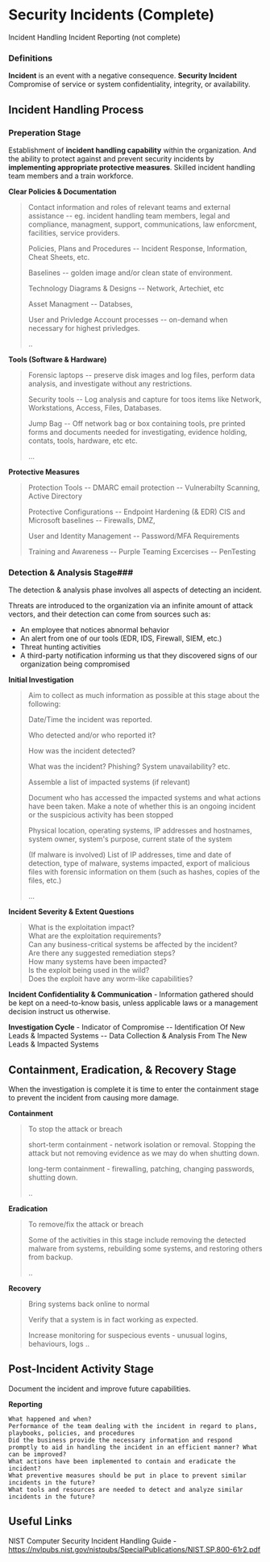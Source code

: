 # Security Incidents (Complete)
Incident Handling
Incident Reporting (not complete)

### Definitions
**Incident** is an event with a negative consequence. 
**Security Incident** Compromise of service or system confidentiality, integrity, or availability.


## Incident Handling Process  

### Preperation Stage ##
Establishment of **incident handling capability** within the organization. And the ability to protect against and prevent security incidents by **implementing appropriate protective measures**. Skilled incident handling team members and a train workforce. 


**Clear Policies & Documentation**
> Contact information and roles of relevant teams and external assistance -- eg. incident handling team members, legal and compliance, managment, support, communications, law enforcment, facilities, service providers.
>
> Policies, Plans and Procedures -- Incident Response, Information, Cheat Sheets, etc.
>
> Baselines -- golden image and/or clean state of environment.
>
> Technology Diagrams & Designs -- Network, Artechiet, etc
>
> Asset Managment -- Databses,
>
> User and Privledge Account processes -- on-demand when necessary for highest privledges.
>
>   ..


**Tools (Software & Hardware)**
> Forensic laptops -- preserve disk images and log files, perform data analysis, and investigate without any restrictions.
>
> Security tools -- Log analysis and capture for toos items like Network, Workstations, Access, Files, Databases.
>
> Jump Bag -- Off network bag or box containing tools, pre printed forms and documents needed for investigating, evidence holding, contats, tools, hardware, etc etc.
>
> ...  

**Protective Measures**
> Protection Tools -- DMARC email protection  --  Vulnerabilty Scanning, Active Directory
>
> Protective Configurations -- Endpoint Hardening (& EDR) CIS and Microsoft baselines -- Firewalls, DMZ, 
>
> User and Identity Management -- Password/MFA Requirements
>
> Training and Awareness --  Purple Teaming Excercises -- PenTesting



### Detection & Analysis Stage###
The detection & analysis phase involves all aspects of detecting an incident.  

Threats are introduced to the organization via an infinite amount of attack vectors, and their detection can come from sources such as:
- An employee that notices abnormal behavior
- An alert from one of our tools (EDR, IDS, Firewall, SIEM, etc.)
- Threat hunting activities
- A third-party notification informing us that they discovered signs of our organization being compromised


**Initial Investigation**
> Aim to collect as much information as possible at this stage about the following:
> 
> Date/Time the incident was reported.
> 
> Who detected and/or who reported it?
> 
> How was the incident detected?
> 
> What was the incident? Phishing? System unavailability? etc.
> 
> Assemble a list of impacted systems (if relevant)
> 
> Document who has accessed the impacted systems and what actions have been taken. Make a note of whether this is an ongoing incident or the suspicious activity has been stopped
> 
> Physical location, operating systems, IP addresses and hostnames, system owner, system's purpose, current state of the system
>
> (If malware is involved) List of IP addresses, time and date of detection, type of malware, systems impacted, export of malicious files with forensic information on them (such as hashes, copies of the files, etc.)
>
> ...  


**Incident Severity & Extent Questions**  
>   What is the exploitation impact?  
    What are the exploitation requirements?  
    Can any business-critical systems be affected by the incident?  
    Are there any suggested remediation steps?  
    How many systems have been impacted?  
    Is the exploit being used in the wild?  
    Does the exploit have any worm-like capabilities?  


**Incident Confidentiality & Communication** - Information gathered should be kept on a need-to-know basis, unless applicable laws or a management decision instruct us otherwise.  

**Investigation Cycle** - Indicator of Compromise -- Identification Of New Leads & Impacted Systems -- Data Collection & Analysis From The New Leads & Impacted Systems


## Containment, Eradication, & Recovery Stage ##
When the investigation is complete it is time to enter the containment stage to prevent the incident from causing more damage.


**Containment**
> To stop the attack or breach
>
> short-term containment - network isolation or removal. Stopping the attack but not removing evidence as we may do when shutting down.
>  
> long-term containment - firewalling, patching, changing passwords, shutting down.
>
> ..

**Eradication**
> To remove/fix the attack or breach
>
> Some of the activities in this stage include removing the detected malware from systems, rebuilding some systems, and restoring others from backup.
>
> ..

**Recovery**
> Bring systems back online to normal
>
> Verify that a system is in fact working as expected.
>
> Increase monitoring for suspecious events - unusual logins, behaviours, logs
> ..

## Post-Incident Activity Stage ##
Document the incident and improve future capabilities.

**Reporting**
> 
    What happened and when?
    Performance of the team dealing with the incident in regard to plans, playbooks, policies, and procedures
    Did the business provide the necessary information and respond promptly to aid in handling the incident in an efficient manner? What can be improved?
    What actions have been implemented to contain and eradicate the incident?
    What preventive measures should be put in place to prevent similar incidents in the future?
    What tools and resources are needed to detect and analyze similar incidents in the future?
>



## Useful Links ##  
NIST Computer Security
Incident Handling Guide - https://nvlpubs.nist.gov/nistpubs/SpecialPublications/NIST.SP.800-61r2.pdf  

